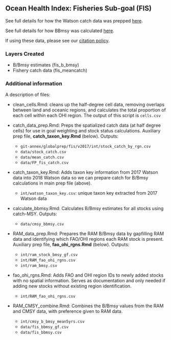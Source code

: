 ## Ocean Health Index: Fisheries Sub-goal (FIS)

See full details for how the Watson catch data was prepped [here](https://cdn.rawgit.com/OHI-Science/ohiprep_v2018/master/globalprep/fis/v2018/catch_data_prep.html).

See full details for how BBmsy was calculated [here](https://cdn.rawgit.com/OHI-Science/ohiprep_v2018/master/globalprep/fis/v2018/calculate_bbmsy.html).

If using these data, please see our [citation policy](http://ohi-science.org/citation-policy/).

### Layers Created

* B/Bmsy estimates (fis_b_bmsy)
* Fishery catch data (fis_meancatch)

### Additional information
A description of files:

* clean_cells.Rmd: cleans up the half-degree cell data, removing overlaps between land and oceanic regions, and calculates the total proportion of each cell within each OHI region. The output of this script is `cells.csv`

* catch_data_prep.Rmd: Preps the spatialized catch data (at half degree cells) for use in goal weighting and stock status calculations. Auxiliary prep file, **catch_taxon_key.Rmd** (below). Outputs:
  
   - `git-annex/globalprep/fis/v2017/int/stock_catch_by_rgn.csv`
   - `data/stock_catch.csv`
   - `data/mean_catch.csv`
   - `data/FP_fis_catch.csv`

* catch_taxon_key.Rmd: Adds taxon key information from 2017 Watson data into 2018 Watson data so we can prepare catch for B/Bmsy calculations in main prep file (above).
 
   - `int/watson_taxon_key.csv`: unique taxon key extracted from 2017 Watson data

* calculate_bbmsy.Rmd: Calculates B/Bmsy estimates for all stocks using catch-MSY. Outputs:
  
  - `data/cmsy_bbmsy.csv`
    
* RAM_data_prep.Rmd: Prepares the RAM B/Bmsy data by gapfilling RAM data and identifying which FAO/OHI regions each RAM stock is present. Auxiliary prep file, **fao_ohi_rgns.Rmd** (below). Outputs:

  - `int/ram_stock_bmsy_gf.csv`
  - `int/RAM_fao_ohi_rgns.csv`
  - `int/ram_bmsy.csv`

* fao_ohi_rgns.Rmd: Adds FAO and OHI region IDs to newly added stocks with no spatial information. Serves as documentation and only needed if adding new stocks without existing region identification. 

  - `int/RAM_fao_ohi_rgns.csv`

* RAM_CMSY_combine.Rmd: Combines the B/Bmsy values from the RAM and CMSY data, with preference given to RAM data.
 
   - `int/cmsy_b_bmsy_mean5yrs.csv`
   - `data/fis_bbmsy_gf.csv`
   - `data/fis_bbmsy.csv`


